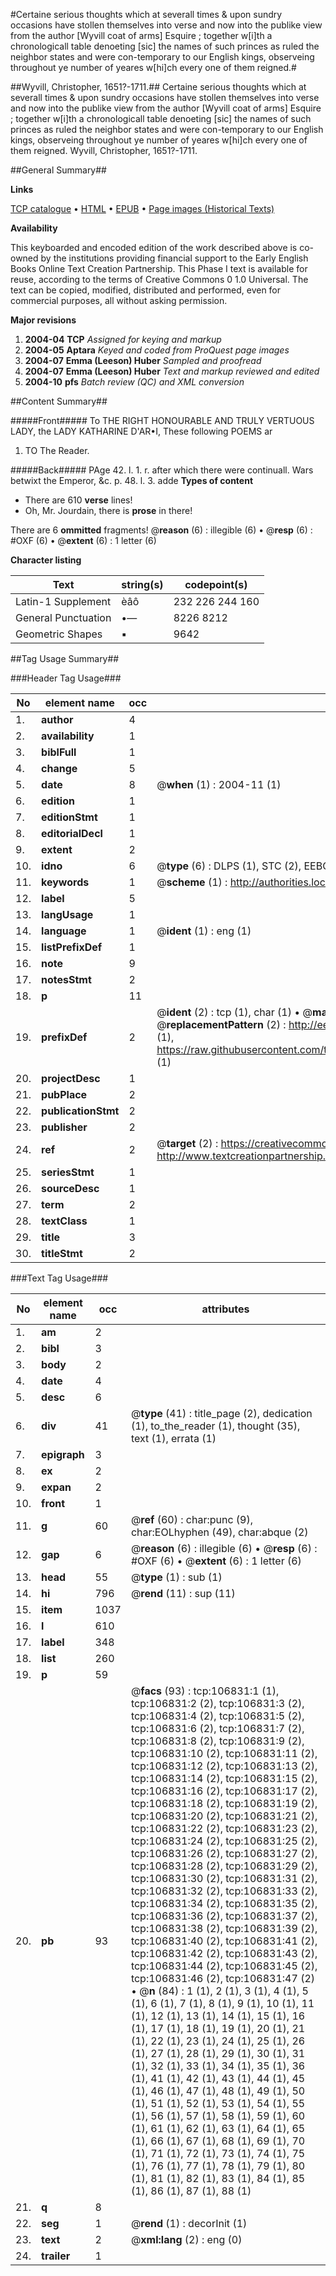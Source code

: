#Certaine serious thoughts which at severall times & upon sundry occasions have stollen themselves into verse and now into the publike view from the author [Wyvill coat of arms] Esquire ; together w[i]th a chronologicall table denoeting [sic] the names of such princes as ruled the neighbor states and were con-temporary to our English kings, observeing throughout ye number of yeares w[hi]ch every one of them reigned.#

##Wyvill, Christopher, 1651?-1711.##
Certaine serious thoughts which at severall times & upon sundry occasions have stollen themselves into verse and now into the publike view from the author [Wyvill coat of arms] Esquire ; together w[i]th a chronologicall table denoeting [sic] the names of such princes as ruled the neighbor states and were con-temporary to our English kings, observeing throughout ye number of yeares w[hi]ch every one of them reigned.
Wyvill, Christopher, 1651?-1711.

##General Summary##

**Links**

[TCP catalogue](http://www.ota.ox.ac.uk/tcp/)  • 
[HTML](http://tei.it.ox.ac.uk/tcp/Texts-HTML/free/A67/A67233.html)  • 
[EPUB](http://tei.it.ox.ac.uk/tcp/Texts-EPUB/free/A67/A67233.epub) • 
[Page images (Historical Texts)](https://data.historicaltexts.jisc.ac.uk/view?pubId=eebo-18112258e&pageId=eebo-18112258e-106831-1)

**Availability**

This keyboarded and encoded edition of the
	       work described above is co-owned by the institutions
	       providing financial support to the Early English Books
	       Online Text Creation Partnership. This Phase I text is
	       available for reuse, according to the terms of Creative
	       Commons 0 1.0 Universal. The text can be copied,
	       modified, distributed and performed, even for
	       commercial purposes, all without asking permission.

**Major revisions**

1. __2004-04__ __TCP__ *Assigned for keying and markup*
1. __2004-05__ __Aptara__ *Keyed and coded from ProQuest page images*
1. __2004-07__ __Emma (Leeson) Huber__ *Sampled and proofread*
1. __2004-07__ __Emma (Leeson) Huber__ *Text and markup reviewed and edited*
1. __2004-10__ __pfs__ *Batch review (QC) and XML conversion*

##Content Summary##

#####Front#####
To
THE RIGHT
HONOURABLE
AND
TRULY VERTUOUS
LADY, the LADY
KATHARINE D'AR•I,
These following POEMS ar
1. TO
The Reader.

#####Back#####
PAge 42. l. 1. r. after which there were continuall. Wars betwixt
the Emperor, &c. p. 48. l. 3. adde
**Types of content**

  * There are 610 **verse** lines!
  * Oh, Mr. Jourdain, there is **prose** in there!

There are 6 **ommitted** fragments! 
 @__reason__ (6) : illegible (6)  •  @__resp__ (6) : #OXF (6)  •  @__extent__ (6) : 1 letter (6)

**Character listing**


|Text|string(s)|codepoint(s)|
|---|---|---|
|Latin-1 Supplement|èâô |232 226 244 160|
|General Punctuation|•—|8226 8212|
|Geometric Shapes|▪|9642|

##Tag Usage Summary##

###Header Tag Usage###

|No|element name|occ|attributes|
|---|---|---|---|
|1.|__author__|4||
|2.|__availability__|1||
|3.|__biblFull__|1||
|4.|__change__|5||
|5.|__date__|8| @__when__ (1) : 2004-11 (1)|
|6.|__edition__|1||
|7.|__editionStmt__|1||
|8.|__editorialDecl__|1||
|9.|__extent__|2||
|10.|__idno__|6| @__type__ (6) : DLPS (1), STC (2), EEBO-CITATION (1), OCLC (1), VID (1)|
|11.|__keywords__|1| @__scheme__ (1) : http://authorities.loc.gov/ (1)|
|12.|__label__|5||
|13.|__langUsage__|1||
|14.|__language__|1| @__ident__ (1) : eng (1)|
|15.|__listPrefixDef__|1||
|16.|__note__|9||
|17.|__notesStmt__|2||
|18.|__p__|11||
|19.|__prefixDef__|2| @__ident__ (2) : tcp (1), char (1)  •  @__matchPattern__ (2) : ([0-9\-]+):([0-9IVX]+) (1), (.+) (1)  •  @__replacementPattern__ (2) : http://eebo.chadwyck.com/downloadtiff?vid=$1&page=$2 (1), https://raw.githubusercontent.com/textcreationpartnership/Texts/master/tcpchars.xml#$1 (1)|
|20.|__projectDesc__|1||
|21.|__pubPlace__|2||
|22.|__publicationStmt__|2||
|23.|__publisher__|2||
|24.|__ref__|2| @__target__ (2) : https://creativecommons.org/publicdomain/zero/1.0/ (1), http://www.textcreationpartnership.org/docs/. (1)|
|25.|__seriesStmt__|1||
|26.|__sourceDesc__|1||
|27.|__term__|2||
|28.|__textClass__|1||
|29.|__title__|3||
|30.|__titleStmt__|2||


###Text Tag Usage###

|No|element name|occ|attributes|
|---|---|---|---|
|1.|__am__|2||
|2.|__bibl__|3||
|3.|__body__|2||
|4.|__date__|4||
|5.|__desc__|6||
|6.|__div__|41| @__type__ (41) : title_page (2), dedication (1), to_the_reader (1), thought (35), text (1), errata (1)|
|7.|__epigraph__|3||
|8.|__ex__|2||
|9.|__expan__|2||
|10.|__front__|1||
|11.|__g__|60| @__ref__ (60) : char:punc (9), char:EOLhyphen (49), char:abque (2)|
|12.|__gap__|6| @__reason__ (6) : illegible (6)  •  @__resp__ (6) : #OXF (6)  •  @__extent__ (6) : 1 letter (6)|
|13.|__head__|55| @__type__ (1) : sub (1)|
|14.|__hi__|796| @__rend__ (11) : sup (11)|
|15.|__item__|1037||
|16.|__l__|610||
|17.|__label__|348||
|18.|__list__|260||
|19.|__p__|59||
|20.|__pb__|93| @__facs__ (93) : tcp:106831:1 (1), tcp:106831:2 (2), tcp:106831:3 (2), tcp:106831:4 (2), tcp:106831:5 (2), tcp:106831:6 (2), tcp:106831:7 (2), tcp:106831:8 (2), tcp:106831:9 (2), tcp:106831:10 (2), tcp:106831:11 (2), tcp:106831:12 (2), tcp:106831:13 (2), tcp:106831:14 (2), tcp:106831:15 (2), tcp:106831:16 (2), tcp:106831:17 (2), tcp:106831:18 (2), tcp:106831:19 (2), tcp:106831:20 (2), tcp:106831:21 (2), tcp:106831:22 (2), tcp:106831:23 (2), tcp:106831:24 (2), tcp:106831:25 (2), tcp:106831:26 (2), tcp:106831:27 (2), tcp:106831:28 (2), tcp:106831:29 (2), tcp:106831:30 (2), tcp:106831:31 (2), tcp:106831:32 (2), tcp:106831:33 (2), tcp:106831:34 (2), tcp:106831:35 (2), tcp:106831:36 (2), tcp:106831:37 (2), tcp:106831:38 (2), tcp:106831:39 (2), tcp:106831:40 (2), tcp:106831:41 (2), tcp:106831:42 (2), tcp:106831:43 (2), tcp:106831:44 (2), tcp:106831:45 (2), tcp:106831:46 (2), tcp:106831:47 (2)  •  @__n__ (84) : 1 (1), 2 (1), 3 (1), 4 (1), 5 (1), 6 (1), 7 (1), 8 (1), 9 (1), 10 (1), 11 (1), 12 (1), 13 (1), 14 (1), 15 (1), 16 (1), 17 (1), 18 (1), 19 (1), 20 (1), 21 (1), 22 (1), 23 (1), 24 (1), 25 (1), 26 (1), 27 (1), 28 (1), 29 (1), 30 (1), 31 (1), 32 (1), 33 (1), 34 (1), 35 (1), 36 (1), 41 (1), 42 (1), 43 (1), 44 (1), 45 (1), 46 (1), 47 (1), 48 (1), 49 (1), 50 (1), 51 (1), 52 (1), 53 (1), 54 (1), 55 (1), 56 (1), 57 (1), 58 (1), 59 (1), 60 (1), 61 (1), 62 (1), 63 (1), 64 (1), 65 (1), 66 (1), 67 (1), 68 (1), 69 (1), 70 (1), 71 (1), 72 (1), 73 (1), 74 (1), 75 (1), 76 (1), 77 (1), 78 (1), 79 (1), 80 (1), 81 (1), 82 (1), 83 (1), 84 (1), 85 (1), 86 (1), 87 (1), 88 (1)|
|21.|__q__|8||
|22.|__seg__|1| @__rend__ (1) : decorInit (1)|
|23.|__text__|2| @__xml:lang__ (2) : eng (0)|
|24.|__trailer__|1||
